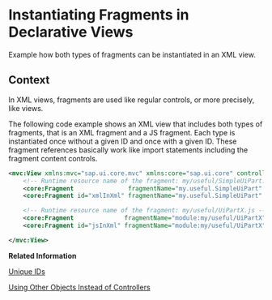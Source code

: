 <!-- loio234320f8d8ee45b39c60893116d60351 -->

# Instantiating Fragments in Declarative Views

Example how both types of fragments can be instantiated in an XML view.



## Context

In XML views, fragments are used like regular controls, or more precisely, like views.

The following code example shows an XML view that includes both types of fragments, that is an XML fragment and a JS fragment. Each type is instantiated once without a given ID and once with a given ID. These fragment references basically work like import statements including the fragment content controls.

```xml
<mvc:View xmlns:mvc="sap.ui.core.mvc" xmlns:core="sap.ui.core" controllerName="testdata.fragments.XMLViewController" >
    <!-- Runtime resource name of the fragment: my/useful/SimpleUiPart.fragment.xml -->
    <core:Fragment               fragmentName="my.useful.SimpleUiPart" type="XML" />
    <core:Fragment id="xmlInXml" fragmentName="my.useful.SimpleUiPart" type="XML" />

    <!-- Runtime resource name of the fragment: my/useful/UiPartX.js -->
    <core:Fragment              fragmentName="module:my/useful/UiPartX" />
    <core:Fragment id="jsInXml" fragmentName="module:my/useful/UiPartX" />

</mvc:View>
```

**Related Information**  


[Unique IDs](unique-ids-5da591c.md "You can use a unique ID for a fragment that will be used as a prefix for all controls in a fragment instance.")

[Using Other Objects Instead of Controllers](using-other-objects-instead-of-controllers-c24ea6d.md "For the instantiation of fragments, the oController object must not necessarily be a controller. It can also be another object.")


